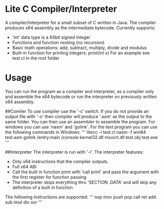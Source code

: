 # Lite C Compiler/Interpreter
A compiler/interpreter for a small subset of C written in Java. The compiler produces x64 assembly as the intermediate bytecode.
Currently supports:
* 'int' data type is a 64bit signed integer
* Functions and function nesting (no recursion)
* Basic math operations: add, subtract, multiply, divide and modulus
* Built-in function for printing integers: print(int x)
For an example see test.cl in the root folder

# Usage
You can run the program as a compiler and interpreter, as a compiler only and assemble the x64 bytecode or run the interpreter on previously written x64 assembly.

##Comiler
To use compiler use the '-c' switch. If you do not provide an output file with '-o' then compiler will produce '<filename>.asm' as the output to the same folder. You can then use an assembler to assemble the program. For windows you can use 'nasm' and 'golink'. For the text program you can use the following commands in Windows:
'''
litecc -i test.cl
nasm -f win64 test.asm
golink /entry:main /console kernel32.dll msvcrt.dll test.obj
test.exe
'''

##Interpreter
The interpreter is run with '-i'. The interpreter features:
* Only x64 instructions that the compiler outputs. 
* Full x64 ABI
* Call the built in function print with 'call print' and pass the argument with the first register for function passing
* The interpreter skips everything thru 'SECTION .DATA' and will skip any definition of a built in function

The following instructions are supported:
'''
nop
mov
push
pop
call
ret
add
sub
imul
div
xor
'''